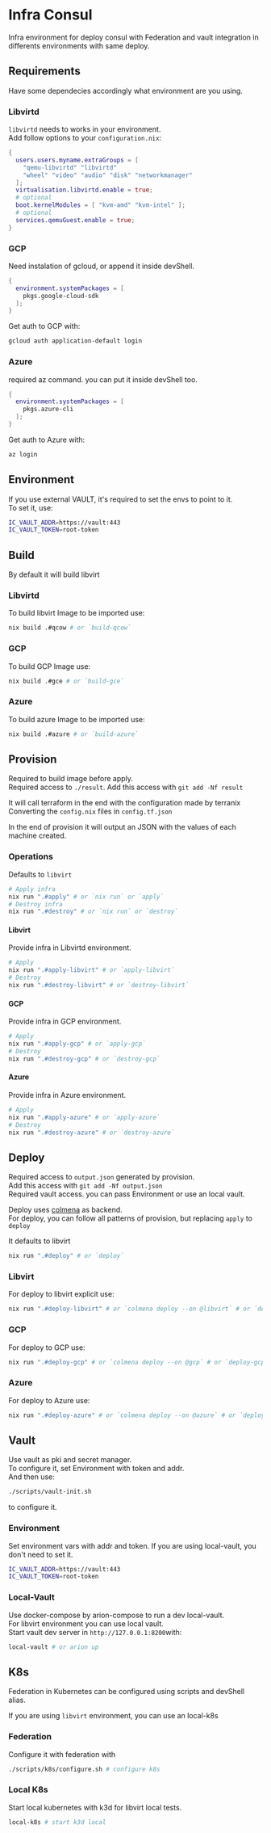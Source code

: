 # Infra Consul
Infra environment for deploy consul with Federation and vault integration
in differents environments with same deploy.

## Requirements

Have some dependecies accordingly what environment are you using.

### Libvirtd
`libvirtd` needs to works in your environment.  
Add follow options to your `configuration.nix`:  
``` nix
{
  users.users.myname.extraGroups = [
    "qemu-libvirtd" "libvirtd" 
    "wheel" "video" "audio" "disk" "networkmanager"
  ]; 
  virtualisation.libvirtd.enable = true;
  # optional
  boot.kernelModules = [ "kvm-amd" "kvm-intel" ];
  # optional
  services.qemuGuest.enable = true;
}
```

### GCP
Need instalation of gcloud, or append it inside devShell.  
``` nix
{
  environment.systemPackages = [
    pkgs.google-cloud-sdk 
  ];
}
```

Get auth to GCP with:  
``` bash
gcloud auth application-default login
```

### Azure
required az command. you can put it inside devShell too.  
``` nix
{
  environment.systemPackages = [
    pkgs.azure-cli 
  ];
}
```

Get auth to Azure with:  
``` bash
az login
```

## Environment

If you use external VAULT, it's required to set the envs to point to it.  
To set it, use:  

``` bash
IC_VAULT_ADDR=https://vault:443
IC_VAULT_TOKEN=root-token
```

## Build

By default it will build libvirt  

### Libvirtd
To build libvirt Image to be imported use:  
``` bash
nix build .#qcow # or `build-qcow`
```

### GCP
To build GCP Image use:  
``` bash
nix build .#gce # or `build-gce`
```

### Azure
To build azure Image to be imported use:  
``` bash
nix build .#azure # or `build-azure`
```

## Provision
Required to build image before apply.  
Required access to `./result`. Add this access with `git add -Nf result`  

It will call terraform in the end with the configuration made by terranix  
Converting the `config.nix` files in `config.tf.json`  

In the end of provision it will output an JSON with the values of each machine created.  

### Operations
Defaults to `libvirt`  
``` bash
# Apply infra
nix run ".#apply" # or `nix run` or `apply`
# Destroy infra
nix run ".#destroy" # or `nix run` or `destroy`
```

#### Libvirt
Provide infra in Libvirtd environment.  
``` bash
# Apply
nix run ".#apply-libvirt" # or `apply-libvirt`
# Destroy
nix run ".#destroy-libvirt" # or `destroy-libvirt`
```

#### GCP
Provide infra in GCP environment.  
``` bash
# Apply
nix run ".#apply-gcp" # or `apply-gcp`
# Destroy
nix run ".#destroy-gcp" # or `destroy-gcp`
```

#### Azure
Provide infra in Azure environment.  
``` bash
# Apply
nix run ".#apply-azure" # or `apply-azure`
# Destroy
nix run ".#destroy-azure" # or `destroy-azure`
```

## Deploy
Required access to `output.json` generated by provision.  
Add this access with `git add -Nf output.json`  
Required vault access. you can pass Environment or use an local vault.  

Deploy uses [colmena](https://github.com/zhaofengli/colmena) as backend.  
For deploy, you can follow all patterns of provision, but replacing `apply` to `deploy`  

It defaults to libvirt  
``` bash
nix run ".#deploy" # or `deploy`
```

### Libvirt
For deploy to libvirt explicit use:  
``` bash
nix run ".#deploy-libvirt" # or `colmena deploy --on @libvirt` # or `deploy-libvirt`
```

### GCP
For deploy to GCP use:
``` bash
nix run ".#deploy-gcp" # or `colmena deploy --on @gcp` # or `deploy-gcp`
```

### Azure
For deploy to Azure use:
``` bash
nix run ".#deploy-azure" # or `colmena deploy --on @azure` # or `deploy-azure`
```

## Vault
Use vault as pki and secret manager.  
To configure it, set Environment with token and addr.  
And then use:  
``` bash
./scripts/vault-init.sh
```
to configure it.  

### Environment
Set environment vars with addr and token. If you are using local-vault, you don't need to set it.  
``` bash
IC_VAULT_ADDR=https://vault:443
IC_VAULT_TOKEN=root-token
```

### Local-Vault
Use docker-compose by arion-compose to run a dev local-vault.  
For libvirt environment you can use local vault.  
Start vault dev server in `http://127.0.0.1:8200`with:  
``` bash
local-vault # or arion up
```

## K8s
Federation in Kubernetes can be configured using scripts and devShell alias.

If you are using `libvirt` environment, you can use an local-k8s

### Federation
Configure it with federation with
``` bash
./scripts/k8s/configure.sh # configure k8s
```

### Local K8s
Start local kubernetes with k3d for libvirt local tests.
``` bash
local-k8s # start k3d local
```
